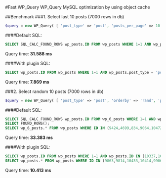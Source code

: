 #Fast WP_Query
WP_Query MySQL optimization by using object cache

##Benchmark
###1. Select last 10 posts (7000 rows in db)   
```php
$query = new WP_Query( [ 'post_type' => 'post', 'posts_per_page' => 10 ] );
```
####Default
SQL:   
```sql
SELECT SQL_CALC_FOUND_ROWS wp_posts.ID FROM wp_posts WHERE 1=1 AND wp_posts.post_type = 'post' AND (wp_posts.post_status = 'publish') ORDER BY wp_posts.post_date DESC LIMIT 0, 10;
``` 
Query time: **31.588 ms**

####With plugin
SQL:   
```sql
SELECT wp_posts.ID FROM wp_posts WHERE 1=1 AND wp_posts.post_type = 'post' AND (wp_posts.post_status = 'publish')ORDER BY wp_posts.post_date DESC LIMIT 0, 10;
```  
Query time: **7.869 ms**

###2. Select random 10 posts (7000 rows in db)   
```php
$query = new WP_Query( [ 'post_type' => 'post', 'orderby' => 'rand', 'posts_per_page' => 10 ] );
```
####Default
SQL:   
```sql
SELECT SQL_CALC_FOUND_ROWS wp_posts.ID FROM wp_6_posts WHERE 1=1 AND wp_posts.post_type = 'post' AND (wp_posts.post_status = 'publish') ORDER BY RAND() LIMIT 0, 10;
SELECT FOUND_ROWS();
SELECT wp_6_posts.* FROM wp_posts WHERE ID IN (9424,4699,834,9064,10472,284,9078,8091,2062);
```
Query time: **33.383 ms**

####With plugin
SQL:   
```sql
SELECT wp_posts.ID FROM wp_posts WHERE 1=1 AND wp_posts.ID IN (10337,10336,9863,9814,10433,10414,9906,9989,9664,9599) AND wp_posts.post_type = 'post' AND (wp_posts.post_status = 'publish') ORDER BY FIELD( wp_posts.ID, 10337,10336,9863,9814,10433,10414,9906,9989,9664,9599 ) LIMIT 0, 10;
SELECT wp_posts.* FROM wp_posts WHERE ID IN (9863,9814,10433,10414,9906,9989,9664,9599);
```
Query time: **10.413 ms**
